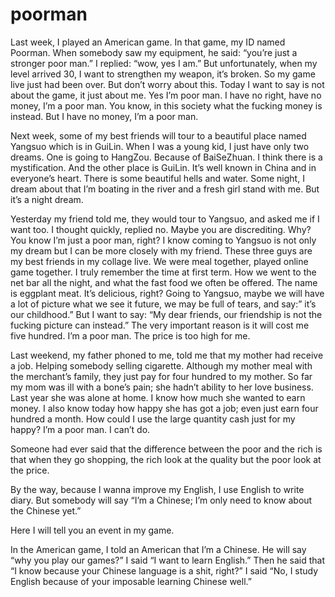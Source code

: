 # poorman

Last week, I played an American game. In that game, my ID named Poorman. When somebody saw my equipment, he said: “you’re just a stronger poor man.” I replied: “wow, yes I am.” But unfortunately, when my level arrived 30, I want to strengthen my weapon, it’s broken. So my game live just had been over.
But don’t worry about this. Today I want to say is not about the game, it just about me. Yes I’m poor man. I have no right, have no money, I’m a poor man. You know, in this society what the fucking money is instead. But I have no money, I’m a poor man.

Next week, some of my best friends will tour to a beautiful place named Yangsuo which is in GuiLin. When I was a young kid, I just have only two dreams. One is going to HangZou. Because of BaiSeZhuan. I think there is a mystification. And the other place is GuiLin. It’s well known in China and in everyone’s heart. There is some beautiful hells and water. Some night, I dream about that I’m boating in the river and a fresh girl stand with me. But it’s a night dream.

Yesterday my friend told me, they would tour to Yangsuo, and asked me if I want too. I thought quickly, replied no. Maybe you are discrediting. Why? You know I’m just a poor man, right? I know coming to Yangsuo is not only my dream but I can be more closely with my friend. These three guys are my best friends in my collage live. We were meal together, played online game together. I truly remember the time at first term. How we went to the net bar all the night, and what the fast food we often be offered. The name is eggplant meat. It’s delicious, right? Going to Yangsuo, maybe we will have a lot of picture what we see it future, we may be full of tears, and say:” it’s our childhood.” But I want to say: “My dear friends, our friendship is not the fucking picture can instead.” The very important reason is it will cost me five hundred. I’m a poor man. The price is too high for me.

Last weekend, my father phoned to me, told me that my mother had receive a job. Helping somebody selling cigarette. Although my mother meal with the merchant’s family, they just pay for four hundred to my mother. So far my mom was ill with a bone’s pain; she hadn’t ability to her love business. Last year she was alone at home. I know how much she wanted to earn money. I also know today how happy she has got a job; even just earn four hundred a month. How could I use the large quantity cash just for my happy? I’m a poor man. I can’t do.

Someone had ever said that the difference between the poor and the rich is that when they go shopping, the rich look at the quality but the poor look at the price.

By the way, because I wanna improve my English, I use English to write diary. But somebody will say “I’m a Chinese; I’m only need to know about the Chinese yet.”

Here I will tell you an event in my game.

In the American game, I told an American that I’m a Chinese. He will say “why you play our games?” I said “I want to learn English.” Then he said that “I know because your Chinese language is a shit, right?” I said “No, I study English because of your imposable learning Chinese well.”